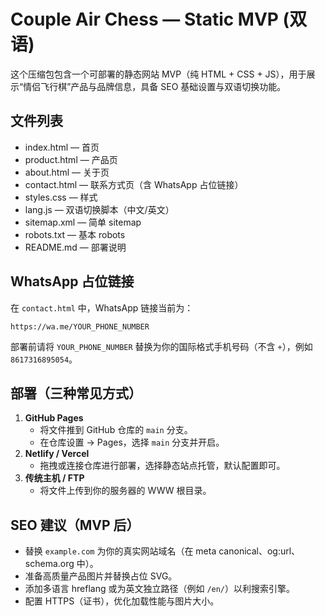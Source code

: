 # Couple Air Chess — Static MVP (双语)

这个压缩包包含一个可部署的静态网站 MVP（纯 HTML + CSS + JS），用于展示“情侣飞行棋”产品与品牌信息，具备 SEO 基础设置与双语切换功能。

## 文件列表
- index.html — 首页
- product.html — 产品页
- about.html — 关于页
- contact.html — 联系方式页（含 WhatsApp 占位链接）
- styles.css — 样式
- lang.js — 双语切换脚本（中文/英文）
- sitemap.xml — 简单 sitemap
- robots.txt — 基本 robots
- README.md — 部署说明

## WhatsApp 占位链接
在 `contact.html` 中，WhatsApp 链接当前为：
```
https://wa.me/YOUR_PHONE_NUMBER
```
部署前请将 `YOUR_PHONE_NUMBER` 替换为你的国际格式手机号码（不含 `+`），例如 `8617316895054`。

## 部署（三种常见方式）
1. **GitHub Pages**
   - 将文件推到 GitHub 仓库的 `main` 分支。
   - 在仓库设置 -> Pages，选择 `main` 分支并开启。
2. **Netlify / Vercel**
   - 拖拽或连接仓库进行部署，选择静态站点托管，默认配置即可。
3. **传统主机 / FTP**
   - 将文件上传到你的服务器的 WWW 根目录。

## SEO 建议（MVP 后）
- 替换 `example.com` 为你的真实网站域名（在 meta canonical、og:url、schema.org 中）。
- 准备高质量产品图片并替换占位 SVG。
- 添加多语言 hreflang 或为英文独立路径（例如 `/en/`）以利搜索引擎。
- 配置 HTTPS（证书），优化加载性能与图片大小。

